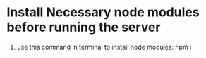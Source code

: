 # Install Necessary node modules before running the server

1. use this command in terminal to install node modules:
   npm i

